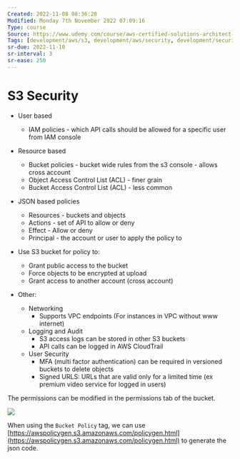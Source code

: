 ```yaml
---
Created: 2022-11-08 08:36:20
Modified: Monday 7th November 2022 07:09:16
Type: course
Source: https://www.udemy.com/course/aws-certified-solutions-architect-associate-saa-c01/?xref=E0Aed11STH4LPUQvCz0GJFABTmM=
Tags: [development/aws/s3, development/aws/security, development/security, review]
sr-due: 2022-11-10
sr-interval: 3
sr-ease: 250
---
```


# S3 Security

- User based
    - IAM policies - which API calls should be allowed for a specific user from IAM console
- Resource based
    - Bucket policies - bucket wide rules from the s3 console - allows cross account
    - Object Access Control List (ACL) - finer grain
    - Bucket Access Control List (ACL) - less common
- JSON based policies
    - Resources - buckets and objects
    - Actions - set of API to allow or deny
    - Effect - Allow or deny
    - Principal - the account or user to apply the policy to
- Use S3 bucket for policy to:
    - Grant public access to the bucket
    - Force objects to be encrypted at upload
    - Grant access to another account (cross account)

- Other:
    - Networking
        - Supports VPC endpoints (For instances in VPC without www internet)
    - Logging and Audit
        - S3 access logs can be stored in other S3 buckets
        - API calls can be logged in AWS CloudTrail
    - User Security
        - MFA (multi factor authentication) can be required in versioned buckets to delete objects
        - Signed URLS: URLs that are valid only for a limited time (ex premium video service for logged in users)

The permissions can be modified in the permissions tab of the bucket.

![](2019-12-30-12-07-58.png)

When using the `Bucket Policy` tag, we can use [https://awspolicygen.s3.amazonaws.com/policygen.html](https://awspolicygen.s3.amazonaws.com/policygen.html) to generate the json code.